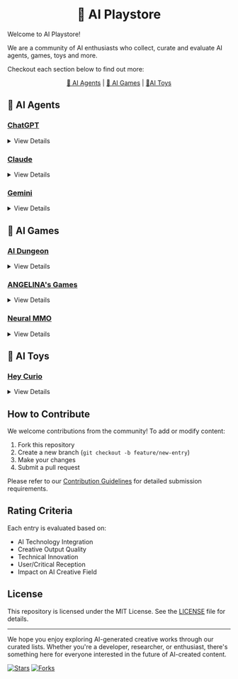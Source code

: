 <!-- <style>h1,h2,h3,h4 { border-bottom: 0; } </style> -->
<h1 style="text-align:center;">🎠 AI Playstore</h1>

<!-- ## Repository Structure

The repository is organized into the following sections:
- **AI Agents**: Explore interactive AI tools and applications like chatbots, virtual assistants, AI toys, and content generation tools.
- **AI Movies**: Discover movies that are fully or partially created using AI technologies (scripts, visuals, editing, etc.).
- **AI Novels**: Dive into literature written or co-written by AI language models.
- **AI Games**: Investigate games that are procedurally generated or developed using AI technologies. -->

Welcome to AI Playstore! 

We are a community of AI enthusiasts who collect, curate and evaluate AI agents, games, toys and more.

Checkout each section below to find out more:

<div style="text-align: center;">
<a href="#ai-agents">🤖 AI Agents</a> | 
<!-- <a href="#ai-movies">AI Movies</a> | 
<a href="#ai-novels">AI Novels</a> |  -->
<a href="#ai-games">👾 AI Games</a> |
<a href="#ai-toys">🧸AI Toys</a>
</div>

<h2 id="ai-agents">🤖 AI Agents</h2>

### [ChatGPT](./ai_agents/README.md#chatgpt)

<details>
<summary>View Details</summary>

- Developer: [OpenAI](https://openai.com)
- Release Date: November 2022
- Key Features: Natural language processing, contextual understanding, versatile applications
- Rating: 5/5
</details>

### [Claude](./ai_agents/README.md#claude)

<details>
<summary>View Details</summary>

- Developer: [Anthropic](https://anthropic.com)
- Release Date: March 2023
- Key Features: Constitutional AI, detailed analysis, coding assistance
- Rating: 4.8/5
</details>

### [Gemini](./ai_agents/README.md#gemini)

<details>
<summary>View Details</summary>

- Developer: [Google](https://google.com)
- Release Date: December 2023
- Key Features: Multimodal capabilities, advanced reasoning
- Rating: 4.7/5
</details>

<h2 id="ai-games">👾 AI Games</h2>

### [AI Dungeon](./ai_games/README.md#ai-dungeon)

<details>
<summary>View Details</summary>

- Developer: [Latitude](https://latitude.com)
- Release Year: 2019
- Key Features: GPT-powered narrative generation, dynamic storytelling, infinite possibilities
- Rating: 5/5
</details>

### [ANGELINA's Games](./ai_games/README.md#angelina_games)

<details>
<summary>View Details</summary> 

- Developer: [ANGELINA AI](https://angelina.ai)
- Release Year: 2018
- Key Features: Fully AI-designed levels, procedural content generation
- Rating: 4.8/5
</details>  

### [Neural MMO](./ai_games/README.md#neural_mmo)

<details>
<summary>View Details</summary>

- Developer: [OpenAI](https://openai.com)
- Release Year: 2021
- Key Features: AI-generated worlds, emergent gameplay, adaptive difficulty
- Rating: 4.7/5
</details>


    
<h2 id="ai-toys">🧸 AI Toys</h2>

### [Hey Curio](./ai_toys/README.md#heycurio)

<details>
<summary>View Details</summary>

- Developer: [Hey Curio](https://heycurio.com/)
- Release Year: 2024
- Key Features: 
- Rating: 5/5
</details>






## How to Contribute

We welcome contributions from the community! To add or modify content:

1. Fork this repository
2. Create a new branch (`git checkout -b feature/new-entry`)
3. Make your changes
4. Submit a pull request

Please refer to our [Contribution Guidelines](./CONTRIBUTING.md) for detailed submission requirements.

## Rating Criteria

Each entry is evaluated based on:
- AI Technology Integration
- Creative Output Quality
- Technical Innovation
- User/Critical Reception
- Impact on AI Creative Field

## License

This repository is licensed under the MIT License. See the [LICENSE](./LICENSE) file for details.

---

We hope you enjoy exploring AI-generated creative works through our curated lists. Whether you're a developer, researcher, or enthusiast, there's something here for everyone interested in the future of AI-created content.

[![Stars](https://img.shields.io/github/stars/losdwind/ai-playstore?style=social)](https://github.com/yourusername/ai-playstore)
[![Forks](https://img.shields.io/github/forks/losdwind/ai-playstore?style=social)](https://github.com/yourusername/ai-playstore/fork)
